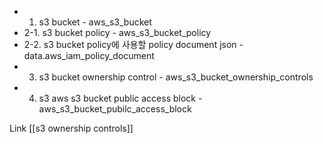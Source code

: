 
- 1. s3 bucket - aws_s3_bucket
- 2-1. s3 bucket policy - aws_s3_bucket_policy
- 2-2. s3 bucket policy에 사용할 policy document json - data.aws_iam_policy_document
- 3. s3 bucket ownership control - aws_s3_bucket_ownership_controls
- 4. s3 aws s3 bucket public access block - aws_s3_bucket_pubilc_access_block

Link
[[s3 ownership controls]]